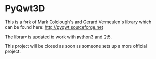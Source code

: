 # PyQwt3D

This is a fork of Mark Colclough's and Gerard Vermeulen's library
which can be found here:
http://pyqwt.sourceforge.net

The library is updated to work with python3 and Qt5.

This project will be closed as soon as someone sets up a more
official project.
